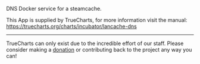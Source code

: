 DNS Docker service for a steamcache.

This App is supplied by TrueCharts, for more information visit the manual: https://truecharts.org/charts/incubator/lancache-dns

---

TrueCharts can only exist due to the incredible effort of our staff.
Please consider making a [donation](https://truecharts.org/docs/about/sponsor) or contributing back to the project any way you can!
